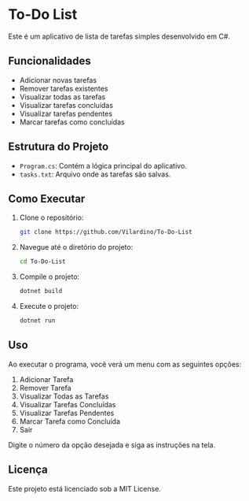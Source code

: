 # To-Do List

Este é um aplicativo de lista de tarefas simples desenvolvido em C#.

## Funcionalidades

- Adicionar novas tarefas
- Remover tarefas existentes
- Visualizar todas as tarefas
- Visualizar tarefas concluídas
- Visualizar tarefas pendentes
- Marcar tarefas como concluídas

## Estrutura do Projeto

- `Program.cs`: Contém a lógica principal do aplicativo.
- `tasks.txt`: Arquivo onde as tarefas são salvas.

## Como Executar

1. Clone o repositório:
    ```sh
    git clone https://github.com/Vilardino/To-Do-List
    ```
2. Navegue até o diretório do projeto:
    ```sh
    cd To-Do-List
    ```
3. Compile o projeto:
    ```sh
    dotnet build
    ```
4. Execute o projeto:
    ```sh
    dotnet run
    ```

## Uso

Ao executar o programa, você verá um menu com as seguintes opções:

1. Adicionar Tarefa
2. Remover Tarefa
3. Visualizar Todas as Tarefas
4. Visualizar Tarefas Concluídas
5. Visualizar Tarefas Pendentes
6. Marcar Tarefa como Concluída
7. Sair

Digite o número da opção desejada e siga as instruções na tela.

## Licença

Este projeto está licenciado sob a MIT License.
